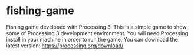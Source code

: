 # fishing-game
Fishing game developed with Processing 3.
This is a simple game to show some of Processing 3 development environment. 
You will need Processing install in your machine in order to run the game.
You can download the latest version:
https://processing.org/download/
